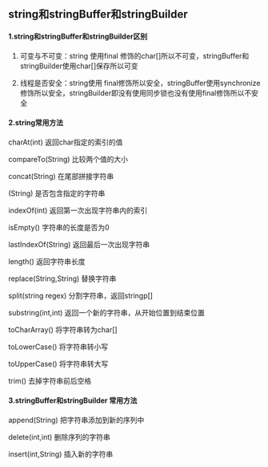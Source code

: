 ## string和stringBuffer和stringBuilder

#### 1.string和stringBuffer和stringBuilder区别

1. 可变与不可变：string 使用final 修饰的char[]所以不可变，stringBuffer和stringBuilder使用char[]保存所以可变

2. 线程是否安全：string使用 final修饰所以安全，stringBuffer使用synchronize修饰所以安全，stringBuilder即没有使用同步锁也没有使用final修饰所以不安全

#### 2.string常用方法

charAt(int) 返回char指定的索引的值

compareTo(String) 比较两个值的大小

concat(String) 在尾部拼接字符串

 (String) 是否包含指定的字符串

indexOf(int) 返回第一次出现字符串内的索引

isEmpty() 字符串的长度是否为0

lastIndexOf(String) 返回最后一次出现字符串

length() 返回字符串长度

replace(String,String) 替换字符串

split(string regex) 分割字符串，返回stringp[]

substring(int,int) 返回一个新的字符串，从开始位置到结束位置

toCharArray() 将字符串转为char[]

toLowerCase() 将字符串转小写

toUpperCase() 将字符串转大写

trim() 去掉字符串前后空格

#### 3.stringBuffer和stringBuilder 常用方法

append(String) 把字符串添加到新的序列中

delete(int,int) 删除序列的字符串

insert(int,String) 插入新的字符串